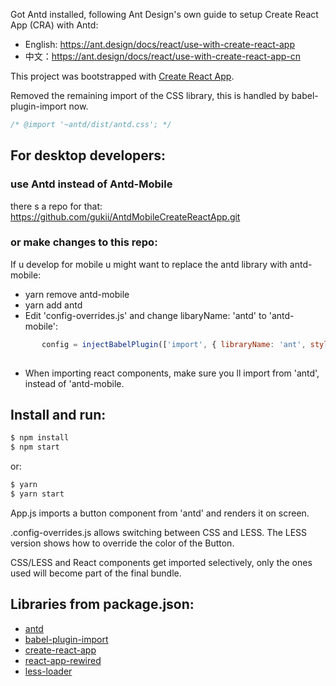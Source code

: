 

Got Antd installed, following Ant Design's own guide to setup Create React App (CRA) with Antd:
- English: https://ant.design/docs/react/use-with-create-react-app
- 中文：https://ant.design/docs/react/use-with-create-react-app-cn

This project was bootstrapped with [Create React App](https://github.com/facebookincubator/create-react-app).

Removed the remaining import of the CSS library, this is handled by babel-plugin-import now.
```js
/* @import '~antd/dist/antd.css'; */
```


## For desktop developers:

### use Antd instead of Antd-Mobile
there s a repo for that:
https://github.com/gukii/AntdMobileCreateReactApp.git

### or make changes to this repo:

If u develop for mobile u might want to replace the antd library with antd-mobile:
- yarn remove antd-mobile
- yarn add antd
- Edit 'config-overrides.js' and change libaryName: 'antd' to 'antd-mobile':
```js
       config = injectBabelPlugin(['import', { libraryName: 'ant', style: true }], config);  // change importing css to less
 
```
- When importing react components, make sure you ll import from 'antd', instead of 'antd-mobile.


## Install and run:

```bash
$ npm install
$ npm start
```

or:

```bash
$ yarn
$ yarn start
```

App.js imports a button component from 'antd' and renders it on screen.

.config-overrides.js allows switching between CSS and LESS.
The LESS version shows how to override the color of the Button.

CSS/LESS and React components get imported selectively, only the ones used will become part of the final bundle.


## Libraries from package.json:

- [antd](http://github.com/ant-design/ant-design/)
- [babel-plugin-import](http://github.com/ant-design/babel-plugin-import/)
- [create-react-app](https://github.com/facebookincubator/create-react-app)
- [react-app-rewired](https://github.com/timarney/react-app-rewired)
- [less-loader](https://github.com/webpack/less-loader)



